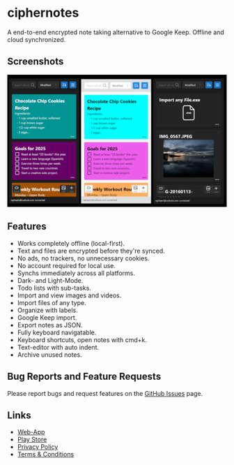 # ciphernotes

A end-to-end encrypted note taking alternative to Google Keep. Offline and cloud synchronized.

## Screenshots

![screenshots](hero_tiny.png)

## Features

- Works completely offline (local-first).
- Text and files are encrypted before they're synced.
- No ads, no trackers, no unnecessary cookies.
- No account required for local use.
- Synchs immediately across all platforms.
- Dark- and Light-Mode.
- Todo lists with sub-tasks.
- Import and view images and videos.
- Import files of any type.
- Organize with labels.
- Google Keep import.
- Export notes as JSON.
- Fully keyboard navigatable.
- Keyboard shortcuts, open notes with cmd+k.
- Text-editor with auto indent.
- Archive unused notes.

## Bug Reports and Feature Requests

Please report bugs and request features on the [GitHub Issues](https://github.com/rapnuss/ciphernotes/issues) page.

## Links

- [Web-App](https://ciphernotes.com)
- [Play Store](https://play.google.com/store/apps/details?id=com.ciphernotes.twa)
- [Privacy Policy](https://ciphernotes.com/privacy)
- [Terms & Conditions](https://ciphernotes.com/terms)